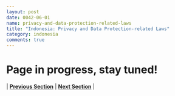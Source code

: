 ```yaml
---
layout: post
date: 0042-06-01
name: privacy-and-data-protection-related-laws
title: "Indonesia: Privacy and Data Protection-related Laws"
category: indonesia
comments: true
---
```


# Page in progress, stay tuned!



| **[Previous Section](https://neo-project.github.io/global-blockchain-compliance-hub//indonesia/indonesia-securities-related-laws.html)** | **[Next Section](https://neo-project.github.io/global-blockchain-compliance-hub//indonesia/indonesia-final-liability.html)** |
